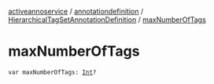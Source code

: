 [activeannoservice](../../index.md) / [annotationdefinition](../index.md) / [HierarchicalTagSetAnnotationDefinition](index.md) / [maxNumberOfTags](./max-number-of-tags.md)

# maxNumberOfTags

`var maxNumberOfTags: `[`Int`](https://kotlinlang.org/api/latest/jvm/stdlib/kotlin/-int/index.html)`?`